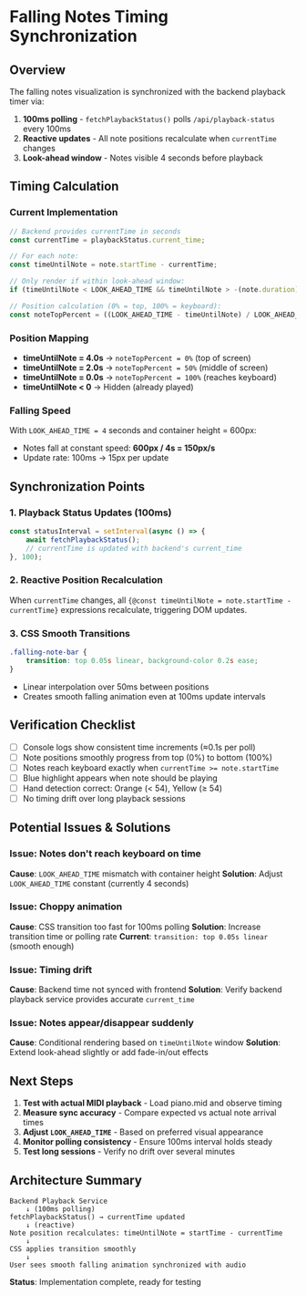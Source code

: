 # Falling Notes Timing Synchronization

## Overview
The falling notes visualization is synchronized with the backend playback timer via:
1. **100ms polling** - `fetchPlaybackStatus()` polls `/api/playback-status` every 100ms
2. **Reactive updates** - All note positions recalculate when `currentTime` changes
3. **Look-ahead window** - Notes visible 4 seconds before playback

## Timing Calculation

### Current Implementation
```javascript
// Backend provides currentTime in seconds
const currentTime = playbackStatus.current_time;

// For each note:
const timeUntilNote = note.startTime - currentTime;

// Only render if within look-ahead window:
if (timeUntilNote < LOOK_AHEAD_TIME && timeUntilNote > -(note.duration))

// Position calculation (0% = top, 100% = keyboard):
const noteTopPercent = ((LOOK_AHEAD_TIME - timeUntilNote) / LOOK_AHEAD_TIME) * 100
```

### Position Mapping
- **timeUntilNote = 4.0s** → `noteTopPercent = 0%` (top of screen)
- **timeUntilNote = 2.0s** → `noteTopPercent = 50%` (middle of screen)
- **timeUntilNote = 0.0s** → `noteTopPercent = 100%` (reaches keyboard)
- **timeUntilNote < 0** → Hidden (already played)

### Falling Speed
With `LOOK_AHEAD_TIME = 4` seconds and container height = 600px:
- Notes fall at constant speed: **600px / 4s = 150px/s**
- Update rate: 100ms → 15px per update

## Synchronization Points

### 1. Playback Status Updates (100ms)
```typescript
const statusInterval = setInterval(async () => {
    await fetchPlaybackStatus();
    // currentTime is updated with backend's current_time
}, 100);
```

### 2. Reactive Position Recalculation
When `currentTime` changes, all `{@const timeUntilNote = note.startTime - currentTime}` 
expressions recalculate, triggering DOM updates.

### 3. CSS Smooth Transitions
```css
.falling-note-bar {
    transition: top 0.05s linear, background-color 0.2s ease;
}
```
- Linear interpolation over 50ms between positions
- Creates smooth falling animation even at 100ms update intervals

## Verification Checklist

- [ ] Console logs show consistent time increments (≈0.1s per poll)
- [ ] Note positions smoothly progress from top (0%) to bottom (100%)
- [ ] Notes reach keyboard exactly when `currentTime >= note.startTime`
- [ ] Blue highlight appears when note should be playing
- [ ] Hand detection correct: Orange (< 54), Yellow (≥ 54)
- [ ] No timing drift over long playback sessions

## Potential Issues & Solutions

### Issue: Notes don't reach keyboard on time
**Cause**: `LOOK_AHEAD_TIME` mismatch with container height
**Solution**: Adjust `LOOK_AHEAD_TIME` constant (currently 4 seconds)

### Issue: Choppy animation
**Cause**: CSS transition too fast for 100ms polling
**Solution**: Increase transition time or polling rate
**Current**: `transition: top 0.05s linear` (smooth enough)

### Issue: Timing drift
**Cause**: Backend time not synced with frontend
**Solution**: Verify backend playback service provides accurate `current_time`

### Issue: Notes appear/disappear suddenly
**Cause**: Conditional rendering based on `timeUntilNote` window
**Solution**: Extend look-ahead slightly or add fade-in/out effects

## Next Steps

1. **Test with actual MIDI playback** - Load piano.mid and observe timing
2. **Measure sync accuracy** - Compare expected vs actual note arrival times
3. **Adjust `LOOK_AHEAD_TIME`** - Based on preferred visual appearance
4. **Monitor polling consistency** - Ensure 100ms interval holds steady
5. **Test long sessions** - Verify no drift over several minutes

## Architecture Summary

```
Backend Playback Service
    ↓ (100ms polling)
fetchPlaybackStatus() → currentTime updated
    ↓ (reactive)
Note position recalculates: timeUntilNote = startTime - currentTime
    ↓
CSS applies transition smoothly
    ↓
User sees smooth falling animation synchronized with audio
```

**Status**: Implementation complete, ready for testing
